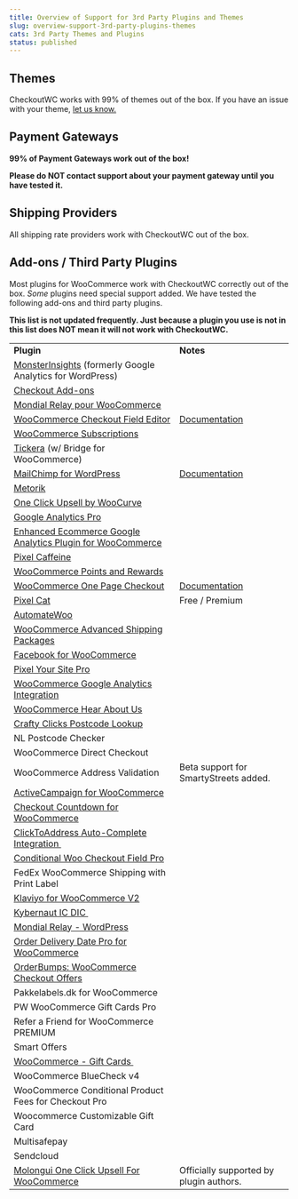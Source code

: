 ```yaml
---
title: Overview of Support for 3rd Party Plugins and Themes
slug: overview-support-3rd-party-plugins-themes
cats: 3rd Party Themes and Plugins
status: published
---
```



  <h2>
    Themes
  </h2>
  <p>
    CheckoutWC works with 99% of themes out of the box. If you have an issue with your theme, <a href="https://www.checkoutwc.com/support">let us know.</a>
  </p>
  <h2>
    Payment Gateways
  </h2>
  <p>
    <strong>99% of Payment Gateways work out of the box!&nbsp;</strong>
  </p>
  <p>
    <strong>Please do NOT contact&nbsp;support about your payment gateway until you have tested it.</strong>&nbsp;
  </p>
  <h2>
    Shipping Providers
  </h2>
  <p>
    All shipping rate providers work with CheckoutWC out of the box.
  </p>
  <h2>
    Add-ons / Third Party Plugins
  </h2>
  <p>
    Most plugins for WooCommerce work with CheckoutWC correctly out of the box. <em>Some</em> plugins need special support added. We have tested the following add-ons and third party plugins.&nbsp;
  </p>
  <p>
    <strong>This list is not updated frequently. Just because a plugin you use is not in this list does NOT mean it will not work with CheckoutWC.</strong>
  </p>
  <table>
    <tbody>
      <tr>
        <td>
          <strong>Plugin</strong>
        </td>
        <td>
          <strong>Notes</strong>
        </td>
      </tr>
      <tr>
        <td>
          <a href="https://www.monsterinsights.com" target="_blank" rel="noopener">MonsterInsights</a> (formerly Google Analytics for WordPress)
        </td>
        <td></td>
      </tr>
      <tr>
        <td>
          <a href="https://woocommerce.com/products/woocommerce-checkout-add-ons/" target="_blank" rel="noopener">Checkout Add-ons</a>
        </td>
        <td></td>
      </tr>
      <tr>
        <td>
          <a href="https://www.wcmultishipping.com/fr/mondial-relay-woocommerce/" target="_blank">Mondial Relay pour WooCommerce</a><br />
        </td>
        <td></td>
      </tr>
      <tr>
        <td>
          <a href="https://woocommerce.com/products/woocommerce-checkout-field-editor/" target="_blank">WooCommerce Checkout Field Editor</a><br />
        </td>
        <td>
          <a href="https://www.checkoutwc.com/documentation/how-to-add-a-custom-field">Documentation</a>
        </td>
      </tr>
      <tr>
        <td>
          <a href="https://woocommerce.com/products/woocommerce-subscriptions/" target="_blank" rel="noopener">WooCommerce Subscriptions</a>
        </td>
        <td></td>
      </tr>
      <tr>
        <td>
          <a href="https://www.tickera.com">Tickera</a> (w/ Bridge for WooCommerce)
        </td>
        <td></td>
      </tr>
      <tr>
        <td>
          <a href="https://wordpress.org/plugins/mailchimp-for-wp/">MailChimp for WordPress</a>
        </td>
        <td>
          <a href="https://www.checkoutwc.com/documentation/mailchimp-for-woocommerce">Documentation</a>
        </td>
      </tr>
      <tr>
        <td>
          <a href="https://metorik.com">Metorik</a>
        </td>
        <td></td>
      </tr>
      <tr>
        <td>
          <a href="https://buildwoofunnels.com/woocommerce-one-click-upsells-upstroke/">One Click Upsell by WooCurve</a>
        </td>
        <td></td>
      </tr>
      <tr>
        <td>
          <a href="https://woocommerce.com/products/woocommerce-google-analytics-pro/">Google Analytics Pro</a>
        </td>
        <td></td>
      </tr>
      <tr>
        <td>
          <a href="https://wordpress.org/plugins/enhanced-e-commerce-for-woocommerce-store/">Enhanced Ecommerce Google Analytics Plugin for WooCommerce</a>
        </td>
        <td></td>
      </tr>
      <tr>
        <td>
          <a href="https://wordpress.org/plugins/pixel-caffeine/">Pixel Caffeine</a>
        </td>
        <td></td>
      </tr>
      <tr>
        <td>
          <a href="https://woocommerce.com/products/woocommerce-points-and-rewards/">WooCommerce Points and Rewards</a>
        </td>
        <td></td>
      </tr>
      <tr>
        <td>
          <a href="https://woocommerce.com/products/woocommerce-one-page-checkout/">WooCommerce One Page Checkout</a>
        </td>
        <td>
          <a href="https://kb.checkoutwc.com/article/11-one-page-checkout">Documentation</a>
        </td>
      </tr>
      <tr>
        <td>
          <a href="https://wordpress.org/plugins/facebook-conversion-pixel/">Pixel Cat</a>
        </td>
        <td>
          Free / Premium
        </td>
      </tr>
      <tr>
        <td>
          <a href="https://automatewoo.com">AutomateWoo</a>
        </td>
        <td></td>
      </tr>
      <tr>
        <td>
          <a href="https://woocommerce.com/products/woocommerce-advanced-shipping-packages/">WooCommerce Advanced Shipping Packages</a>
        </td>
        <td></td>
      </tr>
      <tr>
        <td>
          <a href="https://woocommerce.com/products/facebook/">Facebook for WooCommerce</a>
        </td>
        <td></td>
      </tr>
      <tr>
        <td>
          <a href="https://www.pixelyoursite.com/">Pixel Your Site Pro</a>
        </td>
        <td></td>
      </tr>
      <tr>
        <td>
          <a href="https://wordpress.org/plugins/woocommerce-google-analytics-integration/">WooCommerce Google Analytics Integration</a>
        </td>
        <td></td>
      </tr>
      <tr>
        <td>
          <a href="https://wordpress.org/plugins/woocommerce-hear-about-us/">WooCommerce Hear About Us</a>
        </td>
        <td></td>
      </tr>
      <tr>
        <td>
          <a href="https://wordpress.org/plugins/crafty-clicks-postcode-lookup/">Crafty Clicks Postcode Lookup</a>
        </td>
        <td></td>
      </tr>
      <tr>
        <td>
          NL Postcode Checker
        </td>
        <td></td>
      </tr>
      <tr>
        <td>
          WooCommerce Direct Checkout<br />
        </td>
        <td></td>
      </tr>
      <tr>
        <td>
          WooCommerce Address Validation
        </td>
        <td>
          Beta support for SmartyStreets added.
        </td>
      </tr>
      <tr>
        <td>
          <a href="https://wordpress.org/plugins/activecampaign-for-woocommerce/" target="_blank">ActiveCampaign for WooCommerce</a><br />
        </td>
        <td></td>
      </tr>
      <tr>
        <td>
          <a href="https://wordpress.org/plugins/checkout-countdown-for-woocommerce/" target="_blank">Checkout Countdown for WooCommerce</a>
        </td>
        <td></td>
      </tr>
      <tr>
        <td>
          <a href="https://wordpress.org/plugins/clicktoaddress-auto-complete/" target="_blank">ClickToAddress Auto-Complete Integration&nbsp;</a>
        </td>
        <td></td>
      </tr>
      <tr>
        <td>
          <a href="https://conditionalcheckoutfields.com/">Conditional Woo Checkout Field Pro</a><br />
        </td>
        <td></td>
      </tr>
      <tr>
        <td>
          FedEx WooCommerce Shipping with Print Label
        </td>
        <td></td>
      </tr>
      <tr>
        <td>
          <a href="http://wordpress.org/extend/plugins/woocommerce-klaviyo/" target="_blank">Klaviyo for WooCommerce V2</a>
        </td>
        <td></td>
      </tr>
      <tr>
        <td>
          <a href="https://wordpress.org/plugins/woolab-ic-dic/" target="_blank">Kybernaut IC DIC&nbsp;</a>
        </td>
        <td></td>
      </tr>
      <tr>
        <td>
          <a href="https://mondialrelay-wp.com/" target="_blank">Mondial Relay - WordPress</a>
        </td>
        <td></td>
      </tr>
      <tr>
        <td>
          <a href="https://wordpress.org/plugins/order-delivery-date-for-woocommerce/" target="_blank">Order Delivery Date Pro for WooCommerce</a>
        </td>
        <td></td>
      </tr>
      <tr>
        <td>
          <a href="https://buildwoofunnels.com/" target="_blank">OrderBumps: WooCommerce Checkout Offers</a>
        </td>
        <td></td>
      </tr>
      <tr>
        <td>
          Pakkelabels.dk for WooCommerce
        </td>
        <td></td>
      </tr>
      <tr>
        <td>
          PW WooCommerce Gift Cards Pro
        </td>
        <td></td>
      </tr>
      <tr>
        <td>
          Refer a Friend for WooCommerce PREMIUM
        </td>
        <td></td>
      </tr>
      <tr>
        <td>
          Smart Offers
        </td>
        <td></td>
      </tr>
      <tr>
        <td>
          <a href="http://wp-ronin.com/" target="_blank">WooCommerce - Gift Cards&nbsp;</a>
        </td>
        <td></td>
      </tr>
      <tr>
        <td>
          WooCommerce BlueCheck v4
        </td>
        <td></td>
      </tr>
      <tr>
        <td>
          WooCommerce Conditional Product Fees for Checkout Pro
        </td>
        <td></td>
      </tr>
      <tr>
        <td>
          Woocommerce Customizable Gift Card<br />
        </td>
        <td></td>
      </tr>
      <tr>
        <td>
          Multisafepay<br />
        </td>
        <td></td>
      </tr>
      <tr>
        <td>
          Sendcloud<br />
        </td>
        <td></td>
      </tr>
      <tr>
        <td>
          <a href="https://wordpress.org/plugins/molongui-bump-offer/" target="_blank">Molongui One Click Upsell For WooCommerce</a><br />
        </td>
        <td>
          Officially supported by plugin authors.
        </td>
      </tr>
    </tbody>
  </table>
